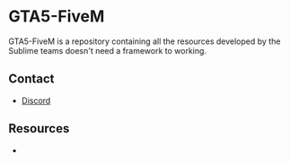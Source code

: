 # GTA5-FiveM
GTA5-FiveM is a repository containing all the resources developed by the Sublime teams doesn't need a framework to working.

## Contact
- [Discord](https://discord.gg/hgHZPzRT)

## Resources
- 
